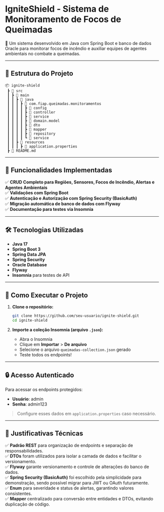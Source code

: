 
# IgniteShield - Sistema de Monitoramento de Focos de Queimadas

🚀 Um sistema desenvolvido em Java com Spring Boot e banco de dados Oracle para monitorar focos de incêndio e auxiliar equipes de agentes ambientais no combate a queimadas.

---

## 📂 Estrutura do Projeto

```
📦 ignite-shield
 ┣ 📂 src
 ┃ ┣ 📂 main
 ┃ ┃ ┣ 📂 java
 ┃ ┃ ┃ ┣ 📂 com.fiap.queimadas.monitoramentos
 ┃ ┃ ┃ ┃ ┣ 📂 config
 ┃ ┃ ┃ ┃ ┣ 📂 controller
 ┃ ┃ ┃ ┃ ┣ 📂 service
 ┃ ┃ ┃ ┃ ┣ 📂 domain.model
 ┃ ┃ ┃ ┃ ┣ 📂 dto
 ┃ ┃ ┃ ┃ ┣ 📂 mapper
 ┃ ┃ ┃ ┃ ┣ 📂 repository
 ┃ ┃ ┃ ┃ ┗ 📂 service
 ┃ ┃ ┣ 📂 resources
 ┃ ┃ ┃ ┣ 📜 application.properties
 ┣ 📜 README.md
```

---

## 📌 Funcionalidades Implementadas

✅ **CRUD Completo para Regiões, Sensores, Focos de Incêndio, Alertas e Agentes Ambientais**  
✅ **Validações com Spring Boot**  
✅ **Autenticação e Autorização com Spring Security (BasicAuth)**  
✅ **Migração automática de banco de dados com Flyway**  
✅ **Documentação para testes via Insomnia**

---

## 🛠️ Tecnologias Utilizadas

- **Java 17**
- **Spring Boot 3**
- **Spring Data JPA**
- **Spring Security**
- **Oracle Database**
- **Flyway**
- **Insomnia** para testes de API

---

## 🚀 Como Executar o Projeto

1. **Clone o repositório:**
   ```bash
   git clone https://github.com/seu-usuario/ignite-shield.git
   cd ignite-shield
   ```

2. **Importe a coleção Insomnia (arquivo `.json`):**
   - Abra o Insomnia
   - Clique em **Importar** > **De arquivo**
   - Selecione o arquivo `queimadas-collection.json` gerado
   - Teste todos os endpoints!

---

## 🔒 Acesso Autenticado

Para acessar os endpoints protegidos:
- **Usuário**: admin
- **Senha**: admin123

> Configure esses dados em `application.properties` caso necessário.

---

## 🧩 Justificativas Técnicas

✅ **Padrão REST** para organização de endpoints e separação de responsabilidades.  
✅ **DTOs** foram utilizados para isolar a camada de dados e facilitar o versionamento.  
✅ **Flyway** garante versionamento e controle de alterações do banco de dados.  
✅ **Spring Security (BasicAuth)** foi escolhido pela simplicidade para demonstração, sendo possível migrar para JWT ou OAuth futuramente.  
✅ **Enum** para severidade e status de alertas, garantindo valores consistentes.  
✅ **Mapper** centralizado para conversão entre entidades e DTOs, evitando duplicação de código.

